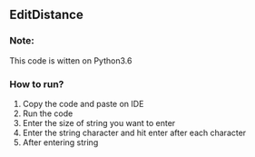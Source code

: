 ## EditDistance
### Note:
This code is witten on Python3.6
### How to run?
1. Copy the code and paste on IDE
2. Run the code
3. Enter the size of string you want to enter
4. Enter the string character and hit enter after each character
5. After entering string
